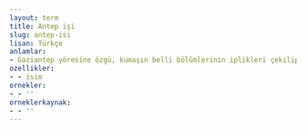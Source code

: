 ```yaml
---
layout: term
title: Antep işi
slug: antep-isi
lisan: Türkçe
anlamlar:
- Gaziantep yöresine özgü, kumaşın belli bölümlerinin iplikleri çekilip aynı renk iplikle çeşitli sarma teknikleri kullanılarak yapılan bir tür el işlemesi
ozellikler:
- - isim
ornekler:
- - ''
orneklerkaynak:
- - ''
---
```

